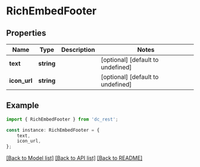 # RichEmbedFooter


## Properties

Name | Type | Description | Notes
------------ | ------------- | ------------- | -------------
**text** | **string** |  | [optional] [default to undefined]
**icon_url** | **string** |  | [optional] [default to undefined]

## Example

```typescript
import { RichEmbedFooter } from 'dc_rest';

const instance: RichEmbedFooter = {
    text,
    icon_url,
};
```

[[Back to Model list]](../README.md#documentation-for-models) [[Back to API list]](../README.md#documentation-for-api-endpoints) [[Back to README]](../README.md)
